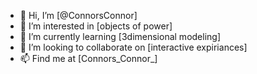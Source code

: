 - 👋 Hi, I’m [@ConnorsConnor]
- 👀 I’m interested in [objects of power]
- 🌱 I’m currently learning [3dimensional modeling]
- 💞️ I’m looking to collaborate on [interactive expiriances]
- 📫 Find me at [Connors_Connor_]

<!---
ConnorsConnor/ConnorsConnor is a ✨ special ✨ repository because its `README.md` (this file) appears on your GitHub profile.
You can click the Preview link to take a look at your changes.
--->
